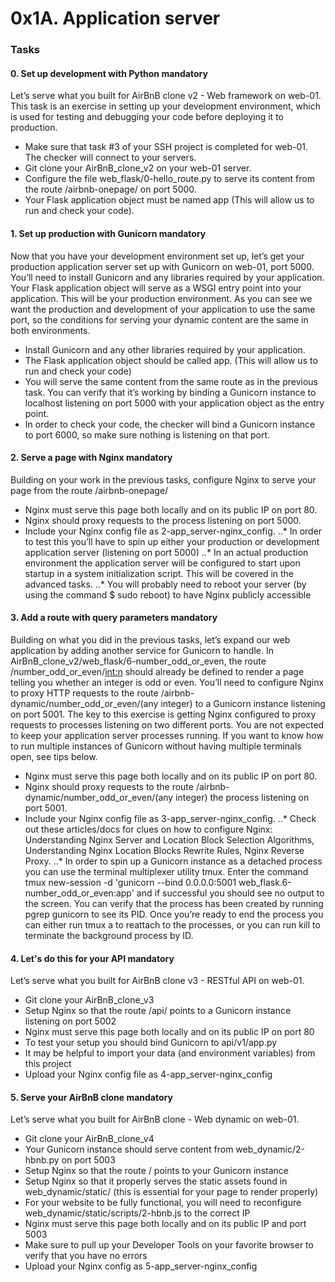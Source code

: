 # 0x1A. Application server

### Tasks

#### 0. Set up development with Python mandatory

Let’s serve what you built for AirBnB clone v2 - Web framework on web-01. This task is an exercise in setting up your development environment, which is used for testing and debugging your code before deploying it to production.

- Make sure that task #3 of your SSH project is completed for web-01. The checker will connect to your servers.
- Git clone your AirBnB_clone_v2 on your web-01 server.
- Configure the file web_flask/0-hello_route.py to serve its content from the route /airbnb-onepage/ on port 5000.
- Your Flask application object must be named app (This will allow us to run and check your code).


#### 1. Set up production with Gunicorn mandatory

Now that you have your development environment set up, let’s get your production application server set up with Gunicorn on web-01, port 5000. You’ll need to install Gunicorn and any libraries required by your application. Your Flask application object will serve as a WSGI entry point into your application. This will be your production environment. As you can see we want the production and development of your application to use the same port, so the conditions for serving your dynamic content are the same in both environments.

- Install Gunicorn and any other libraries required by your application.
- The Flask application object should be called app. (This will allow us to run and check your code)
- You will serve the same content from the same route as in the previous task. You can verify that it’s working by binding a Gunicorn instance to localhost listening on port 5000 with your application object as the entry point.
- In order to check your code, the checker will bind a Gunicorn instance to port 6000, so make sure nothing is listening on that port.


#### 2. Serve a page with Nginx mandatory

Building on your work in the previous tasks, configure Nginx to serve your page from the route /airbnb-onepage/

- Nginx must serve this page both locally and on its public IP on port 80.
- Nginx should proxy requests to the process listening on port 5000.
- Include your Nginx config file as 2-app_server-nginx_config.
..* In order to test this you’ll have to spin up either your production or development application server (listening on port 5000)
..* In an actual production environment the application server will be configured to start upon startup in a system initialization script. This will be covered in the advanced tasks.
..* You will probably need to reboot your server (by using the command $ sudo reboot) to have Nginx publicly accessible


#### 3. Add a route with query parameters mandatory

Building on what you did in the previous tasks, let’s expand our web application by adding another service for Gunicorn to handle. In AirBnB_clone_v2/web_flask/6-number_odd_or_even, the route /number_odd_or_even/<int:n> should already be defined to render a page telling you whether an integer is odd or even. You’ll need to configure Nginx to proxy HTTP requests to the route /airbnb-dynamic/number_odd_or_even/(any integer) to a Gunicorn instance listening on port 5001. The key to this exercise is getting Nginx configured to proxy requests to processes listening on two different ports. You are not expected to keep your application server processes running. If you want to know how to run multiple instances of Gunicorn without having multiple terminals open, see tips below.

- Nginx must serve this page both locally and on its public IP on port 80.
- Nginx should proxy requests to the route /airbnb-dynamic/number_odd_or_even/(any integer) the process listening on port 5001.
- Include your Nginx config file as 3-app_server-nginx_config.
..* Check out these articles/docs for clues on how to configure Nginx: Understanding Nginx Server and Location Block Selection Algorithms, Understanding Nginx Location Blocks Rewrite Rules, Nginx Reverse Proxy.
..* In order to spin up a Gunicorn instance as a detached process you can use the terminal multiplexer utility tmux. Enter the command tmux new-session -d 'gunicorn --bind 0.0.0.0:5001 web_flask.6-number_odd_or_even:app' and if successful you should see no output to the screen. You can verify that the process has been created by running pgrep gunicorn to see its PID. Once you’re ready to end the process you can either run tmux a to reattach to the processes, or you can run kill <PID> to terminate the background process by ID.


#### 4. Let's do this for your API mandatory

Let’s serve what you built for AirBnB clone v3 - RESTful API on web-01.

- Git clone your AirBnB_clone_v3
- Setup Nginx so that the route /api/ points to a Gunicorn instance listening on port 5002
- Nginx must serve this page both locally and on its public IP on port 80
- To test your setup you should bind Gunicorn to api/v1/app.py
- It may be helpful to import your data (and environment variables) from this project
- Upload your Nginx config file as 4-app_server-nginx_config


#### 5. Serve your AirBnB clone mandatory

Let’s serve what you built for AirBnB clone - Web dynamic on web-01.

- Git clone your AirBnB_clone_v4
- Your Gunicorn instance should serve content from web_dynamic/2-hbnb.py on port 5003
- Setup Nginx so that the route / points to your Gunicorn instance
- Setup Nginx so that it properly serves the static assets found in web_dynamic/static/ (this is essential for your page to render properly)
- For your website to be fully functional, you will need to reconfigure web_dynamic/static/scripts/2-hbnb.js to the correct IP
- Nginx must serve this page both locally and on its public IP and port 5003
- Make sure to pull up your Developer Tools on your favorite browser to verify that you have no errors
- Upload your Nginx config as 5-app_server-nginx_config

